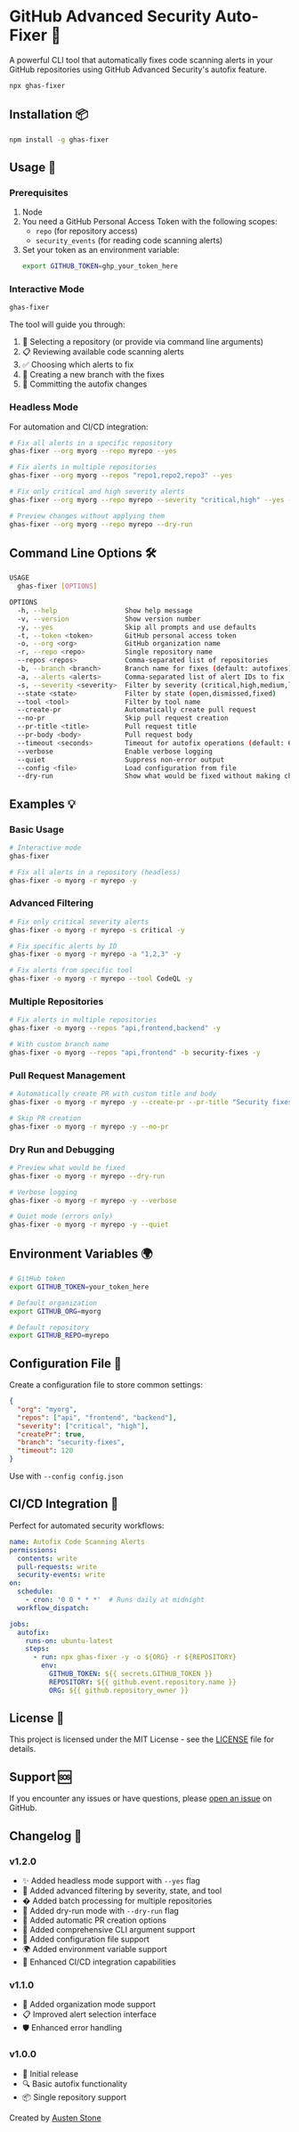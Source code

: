 # GitHub Advanced Security Auto-Fixer 🔧

A powerful CLI tool that automatically fixes code scanning alerts in your GitHub repositories using GitHub Advanced Security's autofix feature.

```bash
npx ghas-fixer
```


## Installation 📦

```bash
npm install -g ghas-fixer
```

## Usage 🚀

### Prerequisites

1. Node
1. You need a GitHub Personal Access Token with the following scopes:
   - `repo` (for repository access)
   - `security_events` (for reading code scanning alerts)
2. Set your token as an environment variable:
   ```bash
   export GITHUB_TOKEN=ghp_your_token_here
   ```

### Interactive Mode

```bash
ghas-fixer
```

The tool will guide you through:
1. 🏢 Selecting a repository (or provide via command line arguments)
2. 📋 Reviewing available code scanning alerts
3. ✅ Choosing which alerts to fix
4. 🌿 Creating a new branch with the fixes
5. 🚀 Committing the autofix changes

### Headless Mode

For automation and CI/CD integration:

```bash
# Fix all alerts in a specific repository
ghas-fixer --org myorg --repo myrepo --yes

# Fix alerts in multiple repositories
ghas-fixer --org myorg --repos "repo1,repo2,repo3" --yes

# Fix only critical and high severity alerts
ghas-fixer --org myorg --repo myrepo --severity "critical,high" --yes --create-pr

# Preview changes without applying them
ghas-fixer --org myorg --repo myrepo --dry-run
```

## Command Line Options 🛠️

```bash
USAGE
  ghas-fixer [OPTIONS]

OPTIONS
  -h, --help                 Show help message
  -v, --version              Show version number
  -y, --yes                  Skip all prompts and use defaults
  -t, --token <token>        GitHub personal access token
  -o, --org <org>            GitHub organization name
  -r, --repo <repo>          Single repository name
  --repos <repos>            Comma-separated list of repositories
  -b, --branch <branch>      Branch name for fixes (default: autofixes)
  -a, --alerts <alerts>      Comma-separated list of alert IDs to fix
  -s, --severity <severity>  Filter by severity (critical,high,medium,low,warning,note,error)
  --state <state>            Filter by state (open,dismissed,fixed)
  --tool <tool>              Filter by tool name
  --create-pr                Automatically create pull request
  --no-pr                    Skip pull request creation
  --pr-title <title>         Pull request title
  --pr-body <body>           Pull request body
  --timeout <seconds>        Timeout for autofix operations (default: 60)
  --verbose                  Enable verbose logging
  --quiet                    Suppress non-error output
  --config <file>            Load configuration from file
  --dry-run                  Show what would be fixed without making changes
```

## Examples 💡

### Basic Usage

```bash
# Interactive mode
ghas-fixer

# Fix all alerts in a repository (headless)
ghas-fixer -o myorg -r myrepo -y
```

### Advanced Filtering

```bash
# Fix only critical severity alerts
ghas-fixer -o myorg -r myrepo -s critical -y

# Fix specific alerts by ID
ghas-fixer -o myorg -r myrepo -a "1,2,3" -y

# Fix alerts from specific tool
ghas-fixer -o myorg -r myrepo --tool CodeQL -y
```

### Multiple Repositories

```bash
# Fix alerts in multiple repositories
ghas-fixer -o myorg --repos "api,frontend,backend" -y

# With custom branch name
ghas-fixer -o myorg --repos "api,frontend" -b security-fixes -y
```

### Pull Request Management

```bash
# Automatically create PR with custom title and body
ghas-fixer -o myorg -r myrepo -y --create-pr --pr-title "Security fixes" --pr-body "Automated security fixes"

# Skip PR creation
ghas-fixer -o myorg -r myrepo -y --no-pr
```

### Dry Run and Debugging

```bash
# Preview what would be fixed
ghas-fixer -o myorg -r myrepo --dry-run

# Verbose logging
ghas-fixer -o myorg -r myrepo -y --verbose

# Quiet mode (errors only)
ghas-fixer -o myorg -r myrepo -y --quiet
```

## Environment Variables 🌍

```bash
# GitHub token
export GITHUB_TOKEN=your_token_here

# Default organization
export GITHUB_ORG=myorg

# Default repository
export GITHUB_REPO=myrepo
```

## Configuration File 📝

Create a configuration file to store common settings:

```json
{
  "org": "myorg",
  "repos": ["api", "frontend", "backend"],
  "severity": ["critical", "high"],
  "createPr": true,
  "branch": "security-fixes",
  "timeout": 120
}
```

Use with `--config config.json`

## CI/CD Integration 🔄

Perfect for automated security workflows:

```yaml
name: Autofix Code Scanning Alerts
permissions:
  contents: write
  pull-requests: write
  security-events: write
on:
  schedule:
    - cron: '0 0 * * *'  # Runs daily at midnight
  workflow_dispatch:

jobs:
  autofix:
    runs-on: ubuntu-latest
    steps:
      - run: npx ghas-fixer -y -o ${ORG} -r ${REPOSITORY}
        env:
          GITHUB_TOKEN: ${{ secrets.GITHUB_TOKEN }}
          REPOSITORY: ${{ github.event.repository.name }}
          ORG: ${{ github.repository_owner }}

```

## License 📄

This project is licensed under the MIT License - see the [LICENSE](LICENSE) file for details.

## Support 🆘

If you encounter any issues or have questions, please [open an issue](https://github.com/austenstone/ghas-fixer/issues) on GitHub.

## Changelog 📝

### v1.2.0
- ✨ Added headless mode support with `--yes` flag
- 🎯 Added advanced filtering by severity, state, and tool
- � Added batch processing for multiple repositories
- 🏃 Added dry-run mode with `--dry-run` flag
- 🤖 Added automatic PR creation options
- 🧠 Added comprehensive CLI argument support
- 📝 Added configuration file support
- 🌍 Added environment variable support
- 🚗 Enhanced CI/CD integration capabilities

### v1.1.0
- 🏢 Added organization mode support
- 📋 Improved alert selection interface
- 🛡️ Enhanced error handling

### v1.0.0
- 🎉 Initial release
- 🔍 Basic autofix functionality
- 📦 Single repository support

Created by [Austen Stone](https://github.com/austenstone)